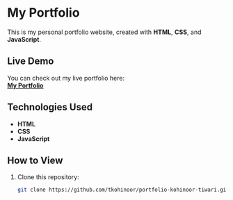 # My Portfolio

This is my personal portfolio website, created with **HTML**, **CSS**, and **JavaScript**.

## Live Demo

You can check out my live portfolio here:  
[**My Portfolio**](https://tkohinoor.github.io/portfolio-kohinoor-tiwari/)

## Technologies Used

- **HTML**
- **CSS**
- **JavaScript**

## How to View

1. Clone this repository:

   ```bash
   git clone https://github.com/tkohinoor/portfolio-kohinoor-tiwari.git
